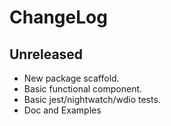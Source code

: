 ChangeLog
=========

Unreleased
-----------------
* New package scaffold.
* Basic functional component.
* Basic jest/nightwatch/wdio tests.
* Doc and Examples
